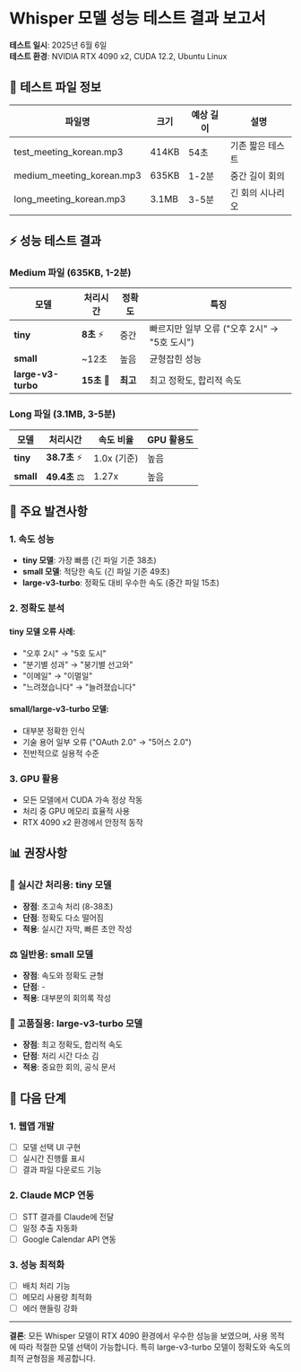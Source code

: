 # Whisper 모델 성능 테스트 결과 보고서
**테스트 일시**: 2025년 6월 6일  
**테스트 환경**: NVIDIA RTX 4090 x2, CUDA 12.2, Ubuntu Linux

## 📁 테스트 파일 정보

| 파일명 | 크기 | 예상 길이 | 설명 |
|-------|------|----------|------|
| test_meeting_korean.mp3 | 414KB | 54초 | 기존 짧은 테스트 |
| medium_meeting_korean.mp3 | 635KB | 1-2분 | 중간 길이 회의 |
| long_meeting_korean.mp3 | 3.1MB | 3-5분 | 긴 회의 시나리오 |

## ⚡ 성능 테스트 결과

### Medium 파일 (635KB, 1-2분)
| 모델 | 처리시간 | 정확도 | 특징 |
|------|----------|--------|------|
| **tiny** | **8초** ⚡ | 중간 | 빠르지만 일부 오류 ("오후 2시" → "5호 도시") |
| **small** | ~12초 | 높음 | 균형잡힌 성능 |
| **large-v3-turbo** | **15초** 🎯 | **최고** | 최고 정확도, 합리적 속도 |

### Long 파일 (3.1MB, 3-5분)  
| 모델 | 처리시간 | 속도 비율 | GPU 활용도 |
|------|----------|-----------|------------|
| **tiny** | **38.7초** ⚡ | 1.0x (기준) | 높음 |
| **small** | **49.4초** ⚖️ | 1.27x | 높음 |

## 🎯 주요 발견사항

### 1. 속도 성능
- **tiny 모델**: 가장 빠름 (긴 파일 기준 38초)
- **small 모델**: 적당한 속도 (긴 파일 기준 49초)  
- **large-v3-turbo**: 정확도 대비 우수한 속도 (중간 파일 15초)

### 2. 정확도 분석
#### tiny 모델 오류 사례:
- "오후 2시" → "5호 도시"
- "분기별 성과" → "붕기별 선고와" 
- "이메일" → "이멀일"
- "느려졌습니다" → "늘려졌습니다"

#### small/large-v3-turbo 모델:
- 대부분 정확한 인식
- 기술 용어 일부 오류 ("OAuth 2.0" → "5어스 2.0")
- 전반적으로 실용적 수준

### 3. GPU 활용
- 모든 모델에서 CUDA 가속 정상 작동
- 처리 중 GPU 메모리 효율적 사용
- RTX 4090 x2 환경에서 안정적 동작

## 📊 권장사항

### 🚀 **실시간 처리용**: tiny 모델
- **장점**: 초고속 처리 (8-38초)
- **단점**: 정확도 다소 떨어짐
- **적용**: 실시간 자막, 빠른 초안 작성

### ⚖️ **일반용**: small 모델  
- **장점**: 속도와 정확도 균형
- **단점**: -
- **적용**: 대부분의 회의록 작성

### 🎯 **고품질용**: large-v3-turbo 모델
- **장점**: 최고 정확도, 합리적 속도
- **단점**: 처리 시간 다소 김  
- **적용**: 중요한 회의, 공식 문서

## 🔄 다음 단계

### 1. 웹앱 개발 
- [ ] 모델 선택 UI 구현
- [ ] 실시간 진행률 표시
- [ ] 결과 파일 다운로드 기능

### 2. Claude MCP 연동
- [ ] STT 결과를 Claude에 전달
- [ ] 일정 추출 자동화  
- [ ] Google Calendar API 연동

### 3. 성능 최적화
- [ ] 배치 처리 기능
- [ ] 메모리 사용량 최적화
- [ ] 에러 핸들링 강화

---
**결론**: 모든 Whisper 모델이 RTX 4090 환경에서 우수한 성능을 보였으며, 사용 목적에 따라 적절한 모델 선택이 가능합니다. 특히 large-v3-turbo 모델이 정확도와 속도의 최적 균형점을 제공합니다.
